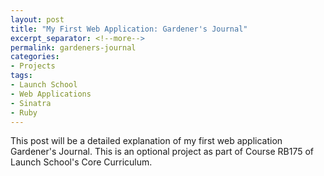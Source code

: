 ```yaml
---
layout: post
title: "My First Web Application: Gardener's Journal"
excerpt_separator: <!--more-->
permalink: gardeners-journal
categories:
- Projects
tags:
- Launch School
- Web Applications
- Sinatra
- Ruby
---
```


This post will be a detailed explanation of my first web application Gardener's Journal. This is an optional project as part of Course RB175 of Launch School's Core Curriculum.
